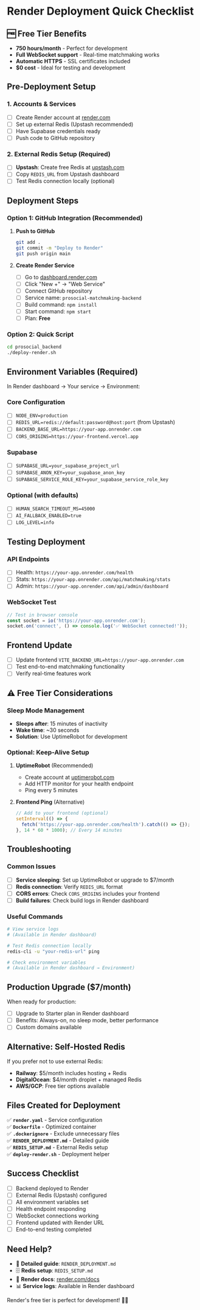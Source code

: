 # Render Deployment Quick Checklist

## 🆓 Free Tier Benefits
- **750 hours/month** - Perfect for development
- **Full WebSocket support** - Real-time matchmaking works
- **Automatic HTTPS** - SSL certificates included
- **$0 cost** - Ideal for testing and development

## Pre-Deployment Setup

### 1. Accounts & Services
- [ ] Create Render account at [render.com](https://render.com)
- [ ] Set up external Redis (Upstash recommended)
- [ ] Have Supabase credentials ready
- [ ] Push code to GitHub repository

### 2. External Redis Setup (Required)
- [ ] **Upstash**: Create free Redis at [upstash.com](https://upstash.com)
- [ ] Copy `REDIS_URL` from Upstash dashboard
- [ ] Test Redis connection locally (optional)

## Deployment Steps

### Option 1: GitHub Integration (Recommended)
1. **Push to GitHub**
   ```bash
   git add .
   git commit -m "Deploy to Render"
   git push origin main
   ```

2. **Create Render Service**
   - [ ] Go to [dashboard.render.com](https://dashboard.render.com)
   - [ ] Click "New +" → "Web Service"
   - [ ] Connect GitHub repository
   - [ ] Service name: `prosocial-matchmaking-backend`
   - [ ] Build command: `npm install`
   - [ ] Start command: `npm start`
   - [ ] Plan: **Free**

### Option 2: Quick Script
```bash
cd prosocial_backend
./deploy-render.sh
```

## Environment Variables (Required)

In Render dashboard → Your service → Environment:

### Core Configuration
- [ ] `NODE_ENV=production`
- [ ] `REDIS_URL=redis://default:password@host:port` (from Upstash)
- [ ] `BACKEND_BASE_URL=https://your-app.onrender.com`
- [ ] `CORS_ORIGINS=https://your-frontend.vercel.app`

### Supabase
- [ ] `SUPABASE_URL=your_supabase_project_url`
- [ ] `SUPABASE_ANON_KEY=your_supabase_anon_key`
- [ ] `SUPABASE_SERVICE_ROLE_KEY=your_supabase_service_role_key`

### Optional (with defaults)
- [ ] `HUMAN_SEARCH_TIMEOUT_MS=45000`
- [ ] `AI_FALLBACK_ENABLED=true`
- [ ] `LOG_LEVEL=info`

## Testing Deployment

### API Endpoints
- [ ] Health: `https://your-app.onrender.com/health`
- [ ] Stats: `https://your-app.onrender.com/api/matchmaking/stats`
- [ ] Admin: `https://your-app.onrender.com/api/admin/dashboard`

### WebSocket Test
```javascript
// Test in browser console
const socket = io('https://your-app.onrender.com');
socket.on('connect', () => console.log('✅ WebSocket connected!'));
```

## Frontend Update

- [ ] Update frontend `VITE_BACKEND_URL=https://your-app.onrender.com`
- [ ] Test end-to-end matchmaking functionality
- [ ] Verify real-time features work

## ⚠️ Free Tier Considerations

### Sleep Mode Management
- **Sleeps after**: 15 minutes of inactivity
- **Wake time**: ~30 seconds
- **Solution**: Use UptimeRobot for development

### Optional: Keep-Alive Setup
1. **UptimeRobot** (Recommended)
   - Create account at [uptimerobot.com](https://uptimerobot.com)
   - Add HTTP monitor for your health endpoint
   - Ping every 5 minutes

2. **Frontend Ping** (Alternative)
   ```javascript
   // Add to your frontend (optional)
   setInterval(() => {
     fetch('https://your-app.onrender.com/health').catch(() => {});
   }, 14 * 60 * 1000); // Every 14 minutes
   ```

## Troubleshooting

### Common Issues
- [ ] **Service sleeping**: Set up UptimeRobot or upgrade to $7/month
- [ ] **Redis connection**: Verify `REDIS_URL` format
- [ ] **CORS errors**: Check `CORS_ORIGINS` includes your frontend
- [ ] **Build failures**: Check build logs in Render dashboard

### Useful Commands
```bash
# View service logs
# (Available in Render dashboard)

# Test Redis connection locally
redis-cli -u "your-redis-url" ping

# Check environment variables
# (Available in Render dashboard → Environment)
```

## Production Upgrade ($7/month)

When ready for production:
- [ ] Upgrade to Starter plan in Render dashboard
- [ ] Benefits: Always-on, no sleep mode, better performance
- [ ] Custom domains available

## Alternative: Self-Hosted Redis

If you prefer not to use external Redis:
- **Railway**: $5/month includes hosting + Redis
- **DigitalOcean**: $4/month droplet + managed Redis
- **AWS/GCP**: Free tier options available

## Files Created for Deployment

✅ **`render.yaml`** - Service configuration  
✅ **`Dockerfile`** - Optimized container  
✅ **`.dockerignore`** - Exclude unnecessary files  
✅ **`RENDER_DEPLOYMENT.md`** - Detailed guide  
✅ **`REDIS_SETUP.md`** - External Redis setup  
✅ **`deploy-render.sh`** - Deployment helper  

## Success Checklist

- [ ] Backend deployed to Render
- [ ] External Redis (Upstash) configured
- [ ] All environment variables set
- [ ] Health endpoint responding
- [ ] WebSocket connections working
- [ ] Frontend updated with Render URL
- [ ] End-to-end testing completed

## Need Help?

- 📖 **Detailed guide**: `RENDER_DEPLOYMENT.md`
- 🗄️ **Redis setup**: `REDIS_SETUP.md`
- 🔗 **Render docs**: [render.com/docs](https://render.com/docs)
- 📊 **Service logs**: Available in Render dashboard

Render's free tier is perfect for development! 🎨✨